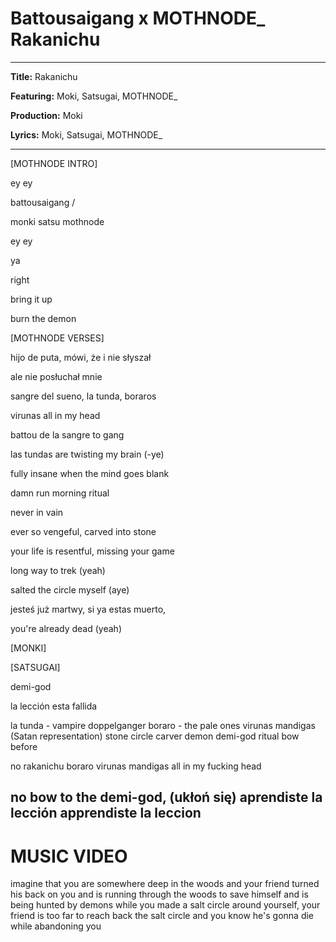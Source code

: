 # Battousaigang x MOTHNODE_ Rakanichu

---

**Title:** Rakanichu

**Featuring:** Moki, Satsugai, MOTHNODE_

**Production:** Moki

**Lyrics:** Moki, Satsugai, MOTHNODE_

---

[MOTHNODE INTRO]

ey ey

battousaigang / 

monki satsu mothnode

ey ey 

ya

right

bring it up

burn the demon


[MOTHNODE VERSES]

hijo de puta, mówi, że i nie słyszał

ale nie posłuchał mnie

sangre del sueno, la tunda, boraros 

virunas all in my head


battou de la sangre to gang 

las tundas are twisting my brain (-ye)  


fully insane when the mind goes blank 

damn run morning ritual

never in vain 


ever so vengeful, carved into stone

your life is resentful, missing your game 

long way to trek (yeah)

salted the circle myself (aye) 


jesteś już martwy, si ya estas muerto, 

you're already dead (yeah)


[MONKI]


[SATSUGAI]







demi-god

la lección esta fallida


la tunda - vampire doppelganger
boraro - the pale ones
virunas mandigas (Satan representation)
stone circle
carver
demon
demi-god
ritual
bow before


no rakanichu
boraro
virunas mandigas
all in my fucking head

no bow to the demi-god, (ukłoń się)
aprendiste la lección
apprendiste la leccion
----

# MUSIC VIDEO

imagine that you are somewhere deep in the woods and your friend turned his back on you and is running through the woods to save himself and is being hunted by demons while you made a salt circle around yourself, your friend is too far to reach back the salt circle and you know he's gonna die while abandoning you


  
